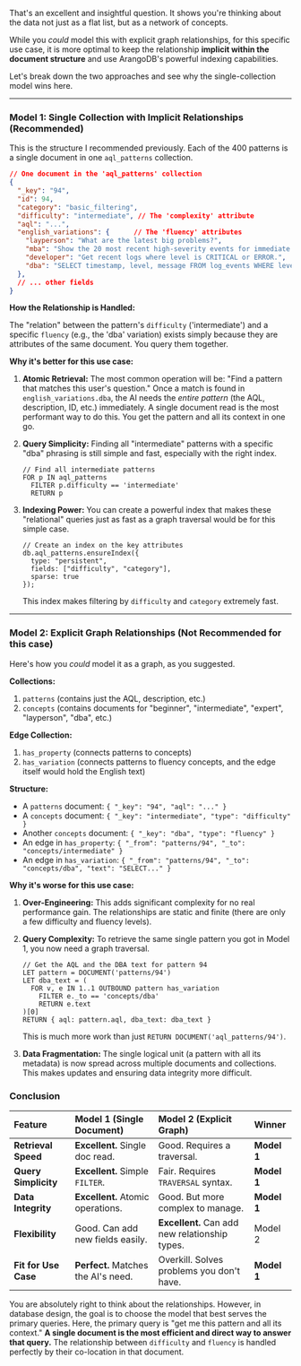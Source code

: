 That's an excellent and insightful question. It shows you're thinking about the data not just as a flat list, but as a network of concepts.

While you *could* model this with explicit graph relationships, for this specific use case, it is more optimal to keep the relationship **implicit within the document structure** and use ArangoDB's powerful indexing capabilities.

Let's break down the two approaches and see why the single-collection model wins here.

---

### Model 1: Single Collection with Implicit Relationships (Recommended)

This is the structure I recommended previously. Each of the 400 patterns is a single document in one `aql_patterns` collection.

```json
// One document in the 'aql_patterns' collection
{
  "_key": "94",
  "id": 94,
  "category": "basic_filtering",
  "difficulty": "intermediate", // The 'complexity' attribute
  "aql": "...",
  "english_variations": {      // The 'fluency' attributes
    "layperson": "What are the latest big problems?",
    "mba": "Show the 20 most recent high-severity events for immediate review.",
    "developer": "Get recent logs where level is CRITICAL or ERROR.",
    "dba": "SELECT timestamp, level, message FROM log_events WHERE level IN ('CRITICAL', 'ERROR') ORDER BY timestamp DESC LIMIT 20"
  },
  // ... other fields
}
```

**How the Relationship is Handled:**

The "relation" between the pattern's `difficulty` ('intermediate') and a specific `fluency` (e.g., the 'dba' variation) exists simply because they are attributes of the same document. You query them together.

**Why it's better for this use case:**

1.  **Atomic Retrieval:** The most common operation will be: "Find a pattern that matches this user's question." Once a match is found in `english_variations.dba`, the AI needs the *entire pattern* (the AQL, description, ID, etc.) immediately. A single document read is the most performant way to do this. You get the pattern and all its context in one go.

2.  **Query Simplicity:** Finding all "intermediate" patterns with a specific "dba" phrasing is still simple and fast, especially with the right index.
    ```aql
    // Find all intermediate patterns
    FOR p IN aql_patterns
      FILTER p.difficulty == 'intermediate'
      RETURN p
    ```

3.  **Indexing Power:** You can create a powerful index that makes these "relational" queries just as fast as a graph traversal would be for this simple case.
    ```aql
    // Create an index on the key attributes
    db.aql_patterns.ensureIndex({
      type: "persistent",
      fields: ["difficulty", "category"],
      sparse: true
    });
    ```
    This index makes filtering by `difficulty` and `category` extremely fast.

---

### Model 2: Explicit Graph Relationships (Not Recommended for this case)

Here's how you *could* model it as a graph, as you suggested.

**Collections:**
1.  `patterns` (contains just the AQL, description, etc.)
2.  `concepts` (contains documents for "beginner", "intermediate", "expert", "layperson", "dba", etc.)

**Edge Collection:**
1.  `has_property` (connects patterns to concepts)
2.  `has_variation` (connects patterns to fluency concepts, and the edge itself would hold the English text)

**Structure:**
*   A `patterns` document: `{ "_key": "94", "aql": "..." }`
*   A `concepts` document: `{ "_key": "intermediate", "type": "difficulty" }`
*   Another `concepts` document: `{ "_key": "dba", "type": "fluency" }`
*   An edge in `has_property`: `{ "_from": "patterns/94", "_to": "concepts/intermediate" }`
*   An edge in `has_variation`: `{ "_from": "patterns/94", "_to": "concepts/dba", "text": "SELECT..." }`

**Why it's worse for this use case:**

1.  **Over-Engineering:** This adds significant complexity for no real performance gain. The relationships are static and finite (there are only a few difficulty and fluency levels).

2.  **Query Complexity:** To retrieve the same single pattern you got in Model 1, you now need a graph traversal.
    ```aql
    // Get the AQL and the DBA text for pattern 94
    LET pattern = DOCUMENT('patterns/94')
    LET dba_text = (
      FOR v, e IN 1..1 OUTBOUND pattern has_variation
        FILTER e._to == 'concepts/dba'
        RETURN e.text
    )[0]
    RETURN { aql: pattern.aql, dba_text: dba_text }
    ```
    This is much more work than just `RETURN DOCUMENT('aql_patterns/94')`.

3.  **Data Fragmentation:** The single logical unit (a pattern with all its metadata) is now spread across multiple documents and collections. This makes updates and ensuring data integrity more difficult.

### Conclusion

| Feature | Model 1 (Single Document) | Model 2 (Explicit Graph) | Winner |
| :--- | :--- | :--- | :--- |
| **Retrieval Speed** | **Excellent.** Single doc read. | Good. Requires a traversal. | **Model 1** |
| **Query Simplicity**| **Excellent.** Simple `FILTER`. | Fair. Requires `TRAVERSAL` syntax. | **Model 1** |
| **Data Integrity**| **Excellent.** Atomic operations. | Good. But more complex to manage. | **Model 1** |
| **Flexibility** | Good. Can add new fields easily. | **Excellent.** Can add new relationship types. | Model 2 |
| **Fit for Use Case**| **Perfect.** Matches the AI's need. | Overkill. Solves problems you don't have. | **Model 1** |

You are absolutely right to think about the relationships. However, in database design, the goal is to choose the model that best serves the primary queries. Here, the primary query is "get me this pattern and all its context." **A single document is the most efficient and direct way to answer that query.** The relationship between `difficulty` and `fluency` is handled perfectly by their co-location in that document.